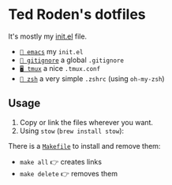 # Ted Roden's dotfiles

It's mostly my [init.el](emacs/.emacs.d/init.el) file.

 - [`📝 emacs`](emacs/.emacs.d/init.el) my `init.el`
 - [`🚫 gitignore`](gitignore/.gitignore) a global `.gitignore`
 - [`🖥️ tmux`](tmux/.tmux.conf) a nice `.tmux.conf`
 - [`🐚 zsh`](zsh/.zshrc) a very simple `.zshrc` (using `oh-my-zsh`)

## Usage

 1. Copy or link the files wherever you want.
 2. Using `stow` (`brew install stow`):
 
There is a [`Makefile`](Makefile) to install and remove them:

 - `make all` 👉 creates links
 - `make delete` 👉 removes them

